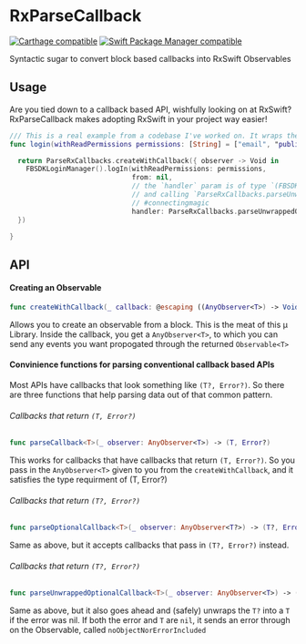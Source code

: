 # RxParseCallback

[![Carthage compatible](https://img.shields.io/badge/Carthage-compatible-4BC51D.svg?style=flat)](https://github.com/Carthage/Carthage) [![Swift Package Manager compatible](https://img.shields.io/badge/Swift%20Package%20Manager-compatible-brightgreen.svg)](https://github.com/apple/swift-package-manager)

Syntactic sugar to convert block based callbacks into RxSwift Observables


## Usage 

Are you tied down to a callback based API, wishfully looking on at RxSwift?
RxParseCallback makes adopting RxSwift in your project way easier!

```swift
/// This is a real example from a codebase I've worked on. It wraps the Facebook SDK's login function
func login(withReadPermissions permissions: [String] = ["email", "public_profile", "user_friends"]) -> Observable<FBSDKLoginManagerLoginResult> {

  return ParseRxCallbacks.createWithCallback({ observer -> Void in
    FBSDKLoginManager().logIn(withReadPermissions: permissions, 
                              from: nil,
                              // the `handler` param is of type `(FBSDKLoginManagerLoginResult?, Error?) -> Swift.Void`, 
                              // and calling `ParseRxCallbacks.parseUnwrappedOptionalCallback(observer)` returns `(T?, Error?) -> Swift.Void`
                              // #connectingmagic
                              handler: ParseRxCallbacks.parseUnwrappedOptionalCallback(observer))
  })

}
```

## API

#### Creating an Observable
```swift
func createWithCallback(_ callback: @escaping ((AnyObserver<T>) -> Void)) -> Observable<T>
```
Allows you to create an observable from a block. This is the meat of this µ Library. Inside the callback, you get a `AnyObserver<T>`, to which you can send any events you want propogated through the returned `Observable<T>`

#### Convinience functions for parsing conventional callback based APIs
Most APIs have callbacks that look something like `(T?, Error?)`. So there are three functions that help parsing data out of that common pattern.


###### Callbacks that return `(T, Error?)`
```swift 
func parseCallback<T>(_ observer: AnyObserver<T>) -> (T, Error?)
```
This works for callbacks that have callbacks that return `(T, Error?)`. So you pass in the `AnyObserver<T>` given to you from the `createWithCallback`, and it satisfies the type requirment of (T, Error?)


###### Callbacks that return `(T?, Error?)`
```swift 
func parseOptionalCallback<T>(_ observer: AnyObserver<T?>) -> (T?, Error?)
```
Same as above, but it accepts callbacks that pass in `(T?, Error?)` instead.

###### Callbacks that return `(T?, Error?)`
```swift 
func parseUnwrappedOptionalCallback<T>(_ observer: AnyObserver<T>) -> (T?, Error?)
```
Same as above, but it also goes ahead and (safely) unwraps the `T?` into a `T` if the error was nil. 
If both the error and `T` are `nil`, it sends an error through on the Observable, called `noObjectNorErrorIncluded`
